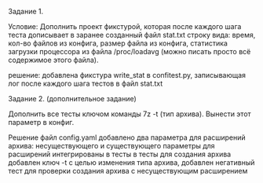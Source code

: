 Задание 1.

Условие:
Дополнить проект фикстурой, которая после каждого шага теста дописывает в заранее созданный файл stat.txt строку вида:
время, кол-во файлов из конфига, размер файла из конфига, статистика загрузки процессора из файла /proc/loadavg (можно писать просто всё содержимое этого файла).

решение:
добавлена фикстура write_stat в confitest.py, записывающая лог после каждого шага тестов в файл stat.txt

Задание 2. (дополнительное задание)

Дополнить все тесты ключом команды 7z -t (тип архива). Вынести этот параметр в конфиг.

Решение 
файл config.yaml добавлено два параметра для расширений архива: несуществующего и существующего параметры для расширений интегрированы в тесты 
в тесты для создания архива добавлен ключ -t с целью изменения типа архива, добавлен негативный тест для проверки создания архива с несуществующим расширением
